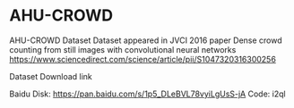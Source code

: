 # AHU-CROWD
AHU-CROWD Dataset
Dataset appeared in JVCI 2016 paper Dense crowd counting from still images with convolutional neural networks
https://www.sciencedirect.com/science/article/pii/S1047320316300256

Dataset Download link

Baidu Disk: https://pan.baidu.com/s/1p5_DLeBVL78vyiLgUsS-jA
Code: i2ql
